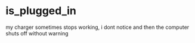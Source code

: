 # is_plugged_in
my charger sometimes stops working, i dont notice and then the computer shuts off without warning
